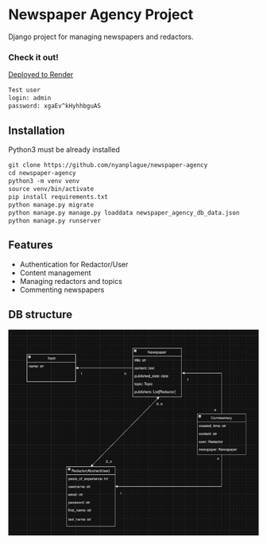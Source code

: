 # Newspaper Agency Project

Django project for managing newspapers and redactors.

### Check it out!

[Deployed to Render](https://newspaper-agency-9ve2.onrender.com/)

````
Test user
login: admin
password: xgaEv^kHyhhbguAS
````

## Installation

Python3 must be already installed

```shell
git clone https://github.com/nyanplague/newspaper-agency
cd newspaper-agency
python3 -m venv venv
source venv/bin/activate
pip install requirements.txt
python manage.py migrate
python manage.py manage.py loaddata newspaper_agency_db_data.json
python manage.py runserver
```

## Features
* Authentication for Redactor/User
* Content management
* Managing redactors and topics
* Commenting newspapers

## DB structure
![Db structure](db_structure.png)

